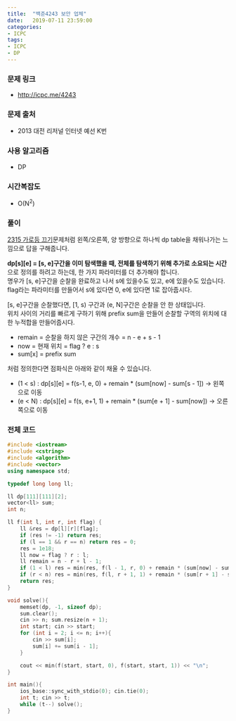 ```yaml
---
title:  "백준4243 보안 업체"
date:   2019-07-11 23:59:00
categories:
- ICPC
tags:
- ICPC
- DP
---
```


### 문제 링크
* http://icpc.me/4243

### 문제 출처
* 2013 대전 리저널 인터넷 예선 K번

### 사용 알고리즘
* DP

### 시간복잡도
* O(N<sup>2</sup>)

### 풀이
[2315 가로등 끄기](https://justicehui.github.io/ps/2019/01/15/BOJ2315/)문제처럼 왼쪽/오른쪽, 양 방향으로 하나씩 dp table을 채워나가는 느낌으로 답을 구해줍니다.

**dp[s][e] = [s, e]구간을 이미 탐색했을 때, 전체를 탐색하기 위해 추가로 소요되는 시간** 으로 정의를 하려고 하는데, 한 가지 파라미터를 더 추가해야 합니다.<Br>
명우가 [s, e]구간을 순찰을 완료하고 나서 s에 있을수도 있고, e에 있을수도 있습니다. flag라는 파라미터를 만들어서 s에 있다면 0, e에 있다면 1로 잡아줍시다.

[s, e]구간을 순찰했다면, [1, s) 구간과 (e, N]구간은 순찰을 안 한 상태입니다.<br>
위치 사이의 거리를 빠르게 구하기 위해 prefix sum을 만들어 순찰할 구역의 위치에 대한 누적합을 만들어줍시다.

* remain = 순찰을 하지 않은 구간의 개수 = n - e + s - 1
* now = 현재 위치 = flag ? e : s
* sum[x] = prefix sum

처럼 정의한다면 점화식은 아래와 같이 채울 수 있습니다.

* (1 < s) : dp[s][e] = f(s-1, e, 0) + remain * (sum[now] - sum[s - 1]) -> 왼쪽으로 이동
* (e < N) : dp[s][e] = f(s, e+1, 1) + remain * (sum[e + 1] - sum[now]) -> 오른쪽으로 이동

### 전체 코드
```cpp
#include <iostream>
#include <cstring>
#include <algorithm>
#include <vector>
using namespace std;

typedef long long ll;

ll dp[111][111][2];
vector<ll> sum;
int n;

ll f(int l, int r, int flag) {
	ll &res = dp[l][r][flag];
	if (res != -1) return res;
	if (l == 1 && r == n) return res = 0;
	res = 1e18;
	ll now = flag ? r : l;
	ll remain = n - r + l - 1;
	if (1 < l) res = min(res, f(l - 1, r, 0) + remain * (sum[now] - sum[l - 1]));
	if (r < n) res = min(res, f(l, r + 1, 1) + remain * (sum[r + 1] - sum[now]));
	return res;
}

void solve(){
	memset(dp, -1, sizeof dp);
	sum.clear();
	cin >> n; sum.resize(n + 1);
	int start; cin >> start;
	for (int i = 2; i <= n; i++){
		cin >> sum[i];
		sum[i] += sum[i - 1];
	}

	cout << min(f(start, start, 0), f(start, start, 1)) << "\n";
}

int main(){
	ios_base::sync_with_stdio(0); cin.tie(0);
	int t; cin >> t;
	while (t--) solve();
}
```
